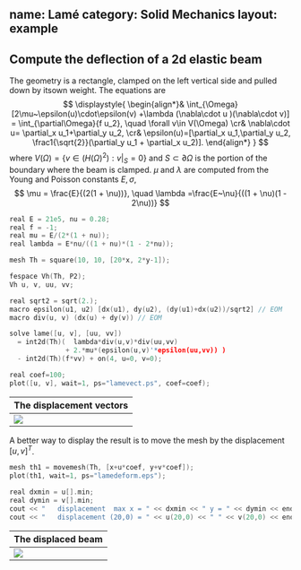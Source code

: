 name: Lamé
category: Solid Mechanics
layout: example
---

## Compute the deflection of a 2d elastic beam
The geometry is a rectangle, clamped on the left vertical side and pulled down by itsown weight.
The equations are
$$
\displaystyle{
	\begin{align*}&
  \int_{\Omega}[2\mu~\epsilon(u)\cdot\epsilon(v) +\lambda (\nabla\cdot u )(\nabla\cdot v)]  = \int_{\partial\Omega}{f u_2},
  \quad \forall v\in V(\Omega)
  \cr&
  \nabla\cdot u= \partial_x u_1+\partial_y u_2,
  \cr&
  \epsilon(u)=[\partial_x u_1,\partial_y u_2, \frac1{\sqrt{2}}(\partial_y u_1 + \partial_x u_2)].
  \end{align*}
}
$$
where $V(\Omega)=\{ v\in (H(\Omega)^2): v|_S=0\}$ and $S\subset\partial\Omega$ is the portion of the boundary where the beam is clamped.
$\mu$ and $\lambda$ are computed from the Young and Poisson constants $E,\sigma$,
$$
\mu = \frac{E}{(2(1 + \nu))}, \quad
\lambda =\frac{E~\nu}{((1 + \nu)(1 - 2\nu))}
$$


~~~c++
real E = 21e5, nu = 0.28;
real f = -1;
real mu = E/(2*(1 + nu));
real lambda = E*nu/((1 + nu)*(1 - 2*nu));

mesh Th = square(10, 10, [20*x, 2*y-1]);

fespace Vh(Th, P2);
Vh u, v, uu, vv;

real sqrt2 = sqrt(2.);
macro epsilon(u1, u2) [dx(u1), dy(u2), (dy(u1)+dx(u2))/sqrt2] // EOM
macro div(u, v) (dx(u) + dy(v)) // EOM

solve lame([u, v], [uu, vv])
  = int2d(Th)(  lambda*div(u,v)*div(uu,vv)
              + 2.*mu*(epsilon(u,v)'*epsilon(uu,vv)) )
  - int2d(Th)(f*vv) + on(4, u=0, v=0);

real coef=100;
plot([u, v], wait=1, ps="lamevect.ps", coef=coef);
~~~~

| The displacement vectors |
| ------------------------ |
| ![][_solution]           |

A better way to display the result is to move the mesh by the displacement $[u,v]^T$.
~~~c++
mesh th1 = movemesh(Th, [x+u*coef, y+v*coef]);
plot(th1, wait=1, ps="lamedeform.eps");

real dxmin = u[].min;
real dymin = v[].min;
cout << "   displacement  max x = " << dxmin << " y = " << dymin << endl;
cout << "   displacement (20,0) = " << u(20,0) << " " << v(20,0) << endl;
~~~~

| The displaced beam |
| ------------------ |
| ![][_dispbeam]     |

[_solution]: https://raw.githubusercontent.com/phtournier/ffmdtest/refs/heads/main/md/figures/lame/solution.png

[_dispbeam]: https://raw.githubusercontent.com/phtournier/ffmdtest/refs/heads/main/md/figures/lame/dispbeam.png